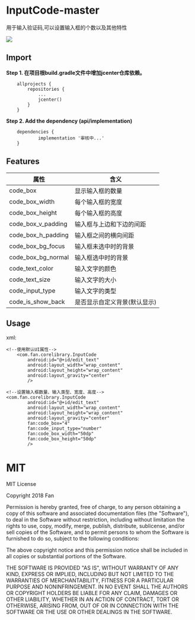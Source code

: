 # InputCode-master

用于输入验证码,可以设置输入框的个数以及其他特性


![](https://github.com/Fan-cn/InputCode-master/blob/master/app/gif/screen.gif)


## Import


**Step 1. 在项目根build.gradle文件中增加jcenter仓库依赖。**
```
    allprojects {
		repositories {
			...
			jcenter()
		}
	}
```

**Step 2. Add the dependency (api/implementation)**
```
    dependencies {
	        implementation '审核中...'
	}
```

## Features

属性 | 含义
------------ | -------------
code_box            |显示输入框的数量
code_box_width      |每个输入框的宽度
code_box_height     |每个输入框的高度
code_box_v_padding  |输入框与上边和下边的间距
code_box_h_padding  |输入框之间的横向间距
code_box_bg_focus   |输入框未选中时的背景
code_box_bg_normal  |输入框选中时的背景
code_text_color     |输入文字的颜色
code_text_size      |输入文字的大小
code_input_type     |输入文字的类型
code_is_show_back   |是否显示自定义背景(默认显示)



## Usage

xml:


```
<!--使用默认UI属性-->
    <com.fan.corelibrary.InputCode
        android:id="@+id/edit_text"
        android:layout_width="wrap_content"
        android:layout_height="wrap_content"
        android:layout_gravity="center"
        />

<!--设置输入框数量、输入类型、宽度、高度-->
<com.fan.corelibrary.InputCode
        android:id="@+id/edit_text"
        android:layout_width="wrap_content"
        android:layout_height="wrap_content"
        android:layout_gravity="center"
        fan:code_box="4"
        fan:code_input_type="number"
        fan:code_box_width="50dp"
        fan:code_box_height="50dp"
        />
```

# MIT

MIT License

Copyright 2018 Fan

Permission is hereby granted, free of charge, to any person obtaining a copy
of this software and associated documentation files (the "Software"), to deal
in the Software without restriction, including without limitation the rights
to use, copy, modify, merge, publish, distribute, sublicense, and/or sell
copies of the Software, and to permit persons to whom the Software is
furnished to do so, subject to the following conditions:

The above copyright notice and this permission notice shall be included in all
copies or substantial portions of the Software.

THE SOFTWARE IS PROVIDED "AS IS", WITHOUT WARRANTY OF ANY KIND, EXPRESS OR
IMPLIED, INCLUDING BUT NOT LIMITED TO THE WARRANTIES OF MERCHANTABILITY,
FITNESS FOR A PARTICULAR PURPOSE AND NONINFRINGEMENT. IN NO EVENT SHALL THE
AUTHORS OR COPYRIGHT HOLDERS BE LIABLE FOR ANY CLAIM, DAMAGES OR OTHER
LIABILITY, WHETHER IN AN ACTION OF CONTRACT, TORT OR OTHERWISE, ARISING FROM,
OUT OF OR IN CONNECTION WITH THE SOFTWARE OR THE USE OR OTHER DEALINGS IN THE
SOFTWARE.